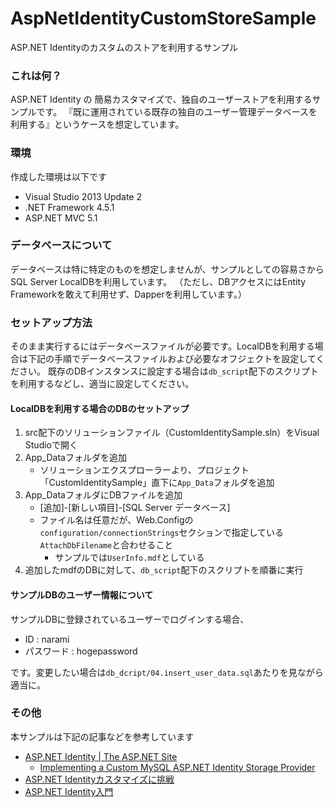 AspNetIdentityCustomStoreSample
===============================

ASP.NET Identityのカスタムのストアを利用するサンプル

### これは何？
ASP.NET Identity の 簡易カスタマイズで、独自のユーザーストアを利用するサンプルです。
『既に運用されている既存の独自のユーザー管理データベースを利用する』というケースを想定しています。

### 環境
作成した環境は以下です

- Visual Studio 2013 Update 2
- .NET Framework 4.5.1
- ASP.NET MVC 5.1

### データベースについて
データベースは特に特定のものを想定しませんが、サンプルとしての容易さからSQL Server LocalDBを利用しています。
（ただし、DBアクセスにはEntity Frameworkを敢えて利用せず、Dapperを利用しています。）

### セットアップ方法
そのまま実行するにはデータベースファイルが必要です。LocalDBを利用する場合は下記の手順でデータべースファイルおよび必要なオフジェクトを設定してください。
既存のDBインスタンスに設定する場合は`db_script`配下のスクリプトを利用するなどし、適当に設定してください。

#### LocalDBを利用する場合のDBのセットアップ
1. src配下のソリューションファイル（CustomIdentitySample.sln）をVisual Studioで開く
2. App_Dataフォルダを追加
	- ソリューションエクスプローラーより、プロジェクト「CustomIdentitySample」直下に`App_Data`フォルダを追加
3. App_DataフォルダにDBファイルを追加
    - [追加]-[新しい項目]-[SQL Server データベース]
    - ファイル名は任意だが、Web.Configの`configuration/connectionStrings`セクションで指定している`AttachDbFilename`と合わせること
	    - サンプルでは`UserInfo.mdf`としている
4. 追加したmdfのDBに対して、`db_script`配下のスクリプトを順番に実行
  
#### サンプルDBのユーザー情報について
サンプルDBに登録されているユーザーでログインする場合、

- ID : narami
- パスワード : hogepassword

です。変更したい場合は`db_dcript/04.insert_user_data.sql`あたりを見ながら適当に。


### その他
本サンプルは下記の記事などを参考しています

- [ASP.NET Identity | The ASP.NET Site](http://www.asp.net/identity)
	- [Implementing a Custom MySQL ASP.NET Identity Storage Provider](http://www.asp.net/identity/overview/extensibility/implementing-a-custom-mysql-aspnet-identity-storage-provider)
- [ASP.NET Identityカスタマイズに挑戦](http://okazuki.hatenablog.com/entry/2013/11/10/190811)
- [ASP.NET Identity入門](http://codezine.jp/article/corner/511)

